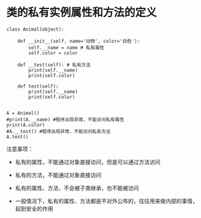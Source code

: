 # 类的私有实例属性和方法的定义

```
class Animal(object):

    def __init__(self, name='动物', color='白色'):
        self.__name = name # 私有属性
        self.color = color

    def __test(self): # 私有方法
        print(self.__name)
        print(self.color)

    def test(self):
        print(self.__name)
        print(self.color)


A = Animal()
#print(A.__name) #程序出现异常，不能访问私有属性
print(A.color)
#A.__test() #程序出现异常，不能访问私有方法
A.test()
```

注意事项：

* 私有的属性，不能通过对象直接访问，但是可以通过方法访问

* 私有的方法，不能通过对象直接访问

* 私有的属性、方法，不会被子类继承，也不能被访问

* 一般情况下，私有的属性、方法都是不对外公布的，往往用来做内部的事情，起到安全的作用



